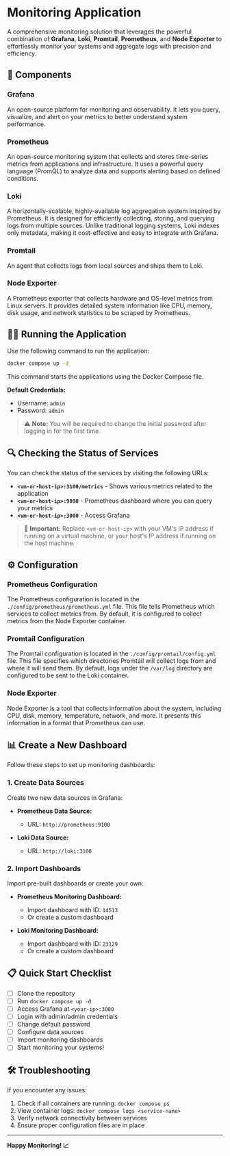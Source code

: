 # Monitoring Application

A comprehensive monitoring solution that leverages the powerful combination of **Grafana**, **Loki**, **Promtail**, **Prometheus**, and **Node Exporter** to effortlessly monitor your systems and aggregate logs with precision and efficiency.

## 🚀 Components

### Grafana
An open-source platform for monitoring and observability. It lets you query, visualize, and alert on your metrics to better understand system performance.

### Prometheus
An open-source monitoring system that collects and stores time-series metrics from applications and infrastructure. It uses a powerful query language (PromQL) to analyze data and supports alerting based on defined conditions.

### Loki
A horizontally-scalable, highly-available log aggregation system inspired by Prometheus. It is designed for efficiently collecting, storing, and querying logs from multiple sources. Unlike traditional logging systems, Loki indexes only metadata, making it cost-effective and easy to integrate with Grafana.

### Promtail
An agent that collects logs from local sources and ships them to Loki.

### Node Exporter
A Prometheus exporter that collects hardware and OS-level metrics from Linux servers. It provides detailed system information like CPU, memory, disk usage, and network statistics to be scraped by Prometheus.

## 🏃‍♂️ Running the Application

Use the following command to run the application:

```bash
docker compose up -d
```

This command starts the applications using the Docker Compose file.

**Default Credentials:**
- Username: `admin`
- Password: `admin`

> ⚠️ **Note:** You will be required to change the initial password after logging in for the first time.

## 🔍 Checking the Status of Services

You can check the status of the services by visiting the following URLs:

- **`<vm-or-host-ip>:3100/metrics`** - Shows various metrics related to the application
- **`<vm-or-host-ip>:9090`** - Prometheus dashboard where you can query your metrics
- **`<vm-or-host-ip>:3000`** - Access Grafana

> 📝 **Important:** Replace `<vm-or-host-ip>` with your VM's IP address if running on a virtual machine, or your host's IP address if running on the host machine.

## ⚙️ Configuration

### Prometheus Configuration
The Prometheus configuration is located in the `./config/prometheus/prometheus.yml` file. This file tells Prometheus which services to collect metrics from. By default, it is configured to collect metrics from the Node Exporter container.

### Promtail Configuration
The Promtail configuration is located in the `./config/promtail/config.yml` file. This file specifies which directories Promtail will collect logs from and where it will send them. By default, logs under the `/var/log` directory are configured to be sent to the Loki container.

### Node Exporter
Node Exporter is a tool that collects information about the system, including CPU, disk, memory, temperature, network, and more. It presents this information in a format that Prometheus can use.

## 📊 Create a New Dashboard

Follow these steps to set up monitoring dashboards:

### 1. Create Data Sources
Create two new data sources in Grafana:

- **Prometheus Data Source:**
  - URL: `http://prometheus:9100`

- **Loki Data Source:**
  - URL: `http://loki:3100`

### 2. Import Dashboards
Import pre-built dashboards or create your own:

- **Prometheus Monitoring Dashboard:**
  - Import dashboard with ID: `14513`
  - Or create a custom dashboard

- **Loki Monitoring Dashboard:**
  - Import dashboard with ID: `23129`
  - Or create a custom dashboard

## 📋 Quick Start Checklist

- [ ] Clone the repository
- [ ] Run `docker compose up -d`
- [ ] Access Grafana at `<your-ip>:3000`
- [ ] Login with admin/admin credentials
- [ ] Change default password
- [ ] Configure data sources
- [ ] Import monitoring dashboards
- [ ] Start monitoring your systems!

## 🛠️ Troubleshooting

If you encounter any issues:

1. Check if all containers are running: `docker compose ps`
2. View container logs: `docker compose logs <service-name>`
3. Verify network connectivity between services
4. Ensure proper configuration files are in place

---

**Happy Monitoring! 📈**
